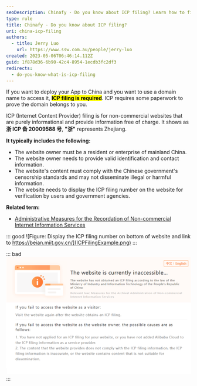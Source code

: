 ```yaml
---
seoDescription: Chinafy - Do you know about ICP filing? Learn how to file an ICP application for your non-commercial website and access China with a domain name. Get insights into ICP requirements, including registration, verification, and display of the filing number.
type: rule
title: Chinafy - Do you know about ICP filing?
uri: china-icp-filing
authors:
  - title: Jerry Luo
    url: https://www.ssw.com.au/people/jerry-luo
created: 2023-05-06T06:46:14.112Z
guid: 1f878d36-6b90-42c4-8954-1ecdb3fc2df3
redirects:
  - do-you-know-what-is-icp-filing
---
```


If you want to deploy your App to China and you want to use a domain name to access it, <mark>**ICP filing is required**</mark>. ICP requires some paperwork to prove the domain belongs to you.

ICP (Internet Content Provider) filing is for non-commercial websites that are purely informational and provide information free of charge. It shows as **浙 ICP 备 20009588 号**, **"浙"** represents Zhejiang.

**It typically includes the following:**

- The website owner must be a resident or enterprise of mainland China.
- The website owner needs to provide valid identification and contact information.
- The website's content must comply with the Chinese government's censorship standards and may not disseminate illegal or harmful information.
- The website needs to display the ICP filing number on the website for verification by users and government agencies.

**Related term:**

- [Administrative Measures for the Recordation of Non-commercial Internet Information Services](https://www.wayaglobal.com/icpknowledge1.html)

::: good
![Figure: Display the ICP filing number on bottom of website and link to https://beian.miit.gov.cn/](ICPFilingExample.png)
:::

::: bad
![Figure: The website will be redirected to the exception page without ICP filing](NoneICPFiling.png)
:::
